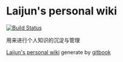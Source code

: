 # Laijun's personal wiki
[![Build Status](https://travis-ci.org/mlj1991/gitbook-wiki.svg?branch=master)](https://travis-ci.org/mlj1991/gitbook-wiki)

用来进行个人知识的沉淀与管理

[Laijun's personal wiki](https://wiki.menglaijun.com/) generate by [gitbook](https://www.gitbook.com/)
